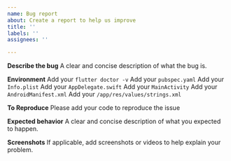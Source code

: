 ```yaml
---
name: Bug report
about: Create a report to help us improve
title: ''
labels: ''
assignees: ''

---
```


**Describe the bug**
A clear and concise description of what the bug is.

**Environment**
Add your `flutter doctor -v`
Add your `pubspec.yaml`
Add your `Info.plist`
Add your `AppDelegate.swift`
Add your `MainActivity`
Add your `AndroidManifest.xml`
Add your `/app/res/values/strings.xml`

**To Reproduce**
Please add your code to reproduce the issue

**Expected behavior**
A clear and concise description of what you expected to happen.

**Screenshots**
If applicable, add screenshots or videos to help explain your problem.
